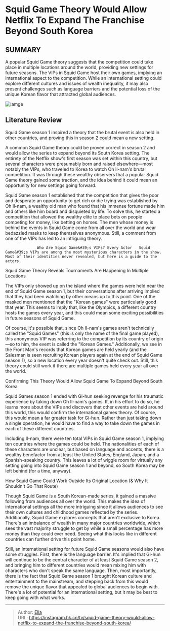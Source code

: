 # Squid Game Theory Would Allow Netflix To Expand The Franchise Beyond South Korea


## SUMMARY 



  A popular Squid Game theory suggests that the competition could take place in multiple locations around the world, providing new settings for future seasons.   The VIPs in Squid Game host their own games, implying an international aspect to the competition.   While an international setting could explore different cultures and issues of wealth inequality, it may also present challenges such as language barriers and the potential loss of the unique Korean flavor that attracted global audiences.  

![iamge](https://static1.srcdn.com/wordpress/wp-content/uploads/2024/01/_squid-game-theory-netflix-expand-beyond-south-korea.jpg)

## Literature Review
Squid Game season 1 inspired a theory that the brutal event is also held in other countries, and proving this in season 2 could mean a new setting.




A common Squid Game theory could be proven correct in season 2 and would allow the series to expand beyond its South Korea setting. The entirety of the Netflix show&#39;s first season was set within this country, but several characters were presumably born and raised elsewhere—most notably the VIPs, who traveled to Korea to watch Oh Il-nam&#39;s brutal competition. It was through these wealthy observers that a popular Squid Game theory gained some traction, and the idea behind it could mean an opportunity for new settings going forward.




Squid Game season 1 established that the competition that gives the poor and desperate an opportunity to get rich or die trying was established by Oh Il-nam, a wealthy old man who found that his immense fortune made him and others like him board and disquieted by life. To solve this, he started a competition that allowed the wealthy elite to place bets on people competing for money, like betting on horses. The men whose money is behind the events in Squid Game come from all over the world and wear bedazzled masks to keep themselves anonymous. Still, a comment from one of the VIPs has led to an intriguing theory.

                  Who Are Squid Game&#39;s VIPs? Every Actor   Squid Game&#39;s VIPs are among the most mysterious characters in the show. Most of their identities never revealed, but here is a guide to the actors.    


 Squid Game Theory Reveals Tournaments Are Happening In Multiple Locations 
         




The VIPs only showed up on the island where the games were held near the end of Squid Game season 1, but their conversations after arriving implied that they had been watching by other means up to this point. One of the masked men mentioned that the &#34;Korean games&#34; were particularly good that year. This seems to imply that, like the Olympics, a different country hosts the games every year, and this could mean some exciting possibilities in future seasons of Squid Game.

Of course, it&#39;s possible that, since Oh Il-nam&#39;s games aren&#39;t technically called the &#34;Squid Games&#34; (this is only the name of the final game played), this anonymous VIP was referring to the competition by its country of origin—so to him, the event is called the &#34;Korean Games.&#34; Additionally, we see in the Front Man&#39;s records that Korean games are held yearly (and the Salesman is seen recruiting Korean players again at the end of Squid Game season 1), so a new location every year doesn&#39;t quite check out. Still, this theory could still work if there are multiple games held every year all over the world.






 Confirming This Theory Would Allow Squid Game To Expand Beyond South Korea 
          

Squid Games season 1 ended with Gi-hun seeking revenge for his traumatic experience by taking down Oh Il-nam&#39;s games. If, in his effort to do so, he learns more about the VIPs and discovers that other events are held around this world, this would confirm the international games theory. Of course, this would mean a far greater task for Gi-hun. Rather than just taking down a single operation, he would have to find a way to take down the games in each of these different countries.

Including Il-nam, there were ten total VIPs in Squid Game season 1, implying ten countries where the games could be held. The nationalities of each of these characters are unclear, but based on language and accents, there is a wealthy benefactor from at least the United States, England, Japan, and a Spanish-speaking country. This leaves a lot of wiggle room for virtually any setting going into Squid Game season 1 and beyond, so South Korea may be left behind (for a time, anyway).






 How Squid Game Could Work Outside Its Original Location (&amp; Why It Shouldn&#39;t Go That Route) 
          

Though Squid Game is a South Korean-made series, it gained a massive following from audiences all over the world. This makes the idea of international settings all the more intriguing since it allows audiences to see their own cultures and childhood games reflected by the series. Additionally, Squid Game explores concepts that aren&#39;t exclusive to Korea. There&#39;s an imbalance of wealth in many major countries worldwide, which sees the vast majority struggle to get by while a small percentage has more money than they could ever need. Seeing what this looks like in different countries can further drive this point home.

Still, an international setting for future Squid Game seasons would also have some struggles. First, there is the language barrier. It&#39;s implied that Gi-hun will continue to be the central character of at least Squid Game season 2, and bringing him to different countries would mean mixing him with characters who don&#39;t speak the same language. Then, most importantly, there is the fact that Squid Game season 1 brought Korean culture and entertainment to the mainstream, and stepping back from this would remove the unique flavor that appealed to global audiences to begin with. There&#39;s a lot of potential for an international setting, but it may be best to keep going with what works.






---

> Author: [Ella](https://instagram.hk.cn/)  
> URL: https://instagram.hk.cn/tv/squid-game-theory-would-allow-netflix-to-expand-the-franchise-beyond-south-korea/  

